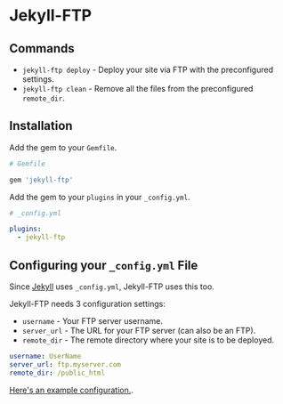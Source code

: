 # Jekyll-FTP

## Commands
* `jekyll-ftp deploy` - Deploy your site via FTP with the preconfigured settings.
* `jekyll-ftp clean` - Remove all the files from the preconfigured `remote_dir`.

## Installation

Add the gem to your `Gemfile`.

```ruby
# Gemfile

gem 'jekyll-ftp'
```

Add the gem to your `plugins` in your `_config.yml`.

```yaml
# _config.yml

plugins:
  - jekyll-ftp
```

## Configuring your `_config.yml` File

Since [Jekyll](https://github.com/mojombo/jekyll) uses `_config.yml`, Jekyll-FTP uses this too.

Jekyll-FTP needs 3 configuration settings:
* `username` - Your FTP server username.
* `server_url` - The URL for your FTP server (can also be an FTP).
* `remote_dir` - The remote directory where your site is to be deployed.

```yaml
username: UserName
server_url: ftp.myserver.com
remote_dir: /public_html
```

[Here's an example configuration.](https://gist.github.com/JesseHerrick/6965950).
